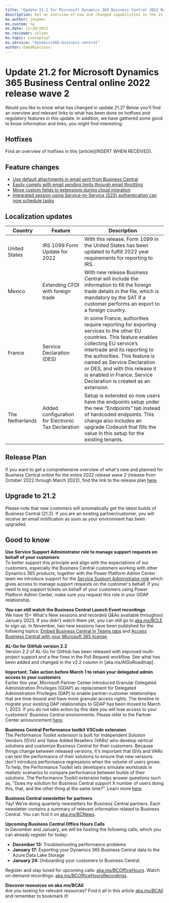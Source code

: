 ```yaml
---
title: "Update 21.2 for Microsoft Dynamics 365 Business Central 2022 Release Wave 2"
description: Get an overview of new and changed capabilities in the 21.2 update of Business Central online, which is part of 2022 release wave 2.
ms.author: jswymer
ms.custom: na
ms.date: 11/28/2022
ms.reviewer: solsen
ms.topic: conceptual
ms.service: "dynamics365-business-central"
author: EmmaNielsson
---
```


# Update 21.2 for Microsoft Dynamics 365 Business Central online 2022 release wave 2

Would you like to know what has changed in update 21.2? Below you'll find an overview and relevant links to what has been done on hotfixes and regulatory features in this update. In addition, we have gathered some good to know information and links, you might find interesting.

## Hotfixes

Find an overview of hotfixes in this [article](INSERT WHEN RECEIVED).

## Feature changes

- [Use default attachments in email sent from Business Central](/dynamics365/business-central/admin-how-setup-email)
- [Easily comply with email sending limits through email throttling]((/dynamics365/business-central/admin-how-setup-email))
- [Move custom fields to extensions during cloud migration](/administration/migration-table-mapping.md) 
- [Integrated session using Service-to-Service (S2S) authentication can now schedule tasks](/dynamics365/business-central/dev-itpro/administration/automation-apis-using-s2s-authentication)


## Localization updates

| Country| Feature  |Description|
|-------------|--------------|--------------|
| United States | IRS 1099 Form Update for 2022 | With this release, Form 1099 in the United States has been updated to fulfill 2022 year requirements for reporting to IRS.|
| Mexico | Extending CFDI with foreign trade | With new release Business Central will include the information to fill the foreign trade details in the file, which is mandatory by the SAT if a customer performs an export to a foreign country.|
| France | Service Declaration (DES) | In some France, authorities require reporting for exporting services to the other EU countries. This feature enables collecting EU service’s intertrade and its reporting to the authorities. This feature is named as Service Declaration or DES, and with this release it is enabled in France. Service Declaration is created as an extension.|
| The Netherlands | Added configuration for Electronic Tax Declaration | Setup is extended so now users have the endpoints setup under the new “Endpoints” tab instead of hardcoded endpoints. This change also includes an upgrade Codeunit that fills the value in this setup for the existing tenants.|

## Release Plan

If you want to get a comprehensive overview of what's new and planned for Business Central online for the entire 2022 release wave 2 (release from October 2022 through  March 2022), find the link to the release plan [here](/dynamics365-release-plan/2022wave2/smb/dynamics365-business-central/planned-features).

## Upgrade to 21.2

Please note that new customers will automatically get the latest builds of Business Central (21.2). If you are an existing partner/customer, you will receive an email notification as soon as your environment has been upgraded.

## Good to know

**Use Service Support Administrator role to manage support requests on behalf of your customers**  
To better support this principle and align with the expectations of our customers, especially the Business Central customers working with other Dynamics 365 products, together with the Power Platform Admin Center team we introduce support for the [Service Support Administrator role](/azure/active-directory/roles/permissions-reference#service-support-administrator) which gives access to manage support requests on the customer's behalf. If you need to log support tickets on behalf of your customers using Power Platform Admin Center, make sure you request this role in your GDAP relationship. 


**You can still watch the Business Central Launch Event recordings**  
We have 15+ What's New sessions and recorded Q&As available throughout January 2023. If you didn't watch them yet, you can still go to [aka.ms/BCLE](https://aka.ms/BCLE) to sign up. In November, two new sessions have been published for the following topics: [Embed Business Central in Teams tabs](https://app.hopin.com/events/business-central-launch-event/expo/815575) and [Access Business Central with your Microsoft 365 license](https://app.hopin.com/events/business-central-launch-event/expo/815576).

**AL-Go for GitHub version 2.2**  
Version 2.2 of AL-Go for GitHub has been released with improved multi-project support and a few fixes in the Pull Request workflow. See what has been added and changed in the v2.2 column in [aka.ms/AlGoRoadmap].


**Important: Take action before March 1 to retain your delegated admin access to your customers**  
Earlier this year, Microsoft Partner Center introduced Granular Delegated Administration Privileges (GDAP) as replacement for Delegated Administration Privileges (DAP) to enable partner-customer relationships that are time-bound and have more granular access rights. The timeline to migrate your existing DAP relationships to GDAP has been moved to March 1, 2023. If you do not take action by this date you will lose access to your customers' Business Central environments. Please refer to the Partner Center announcement [here](/partner-center/announcements/2022-october#17).

**Business Central Performance toolkit VSCode extension**  
The Performance Toolkit extension is built for Independent Solution Vendors (ISVs) and Value Added Resellers (VARs) who develop vertical solutions and customize Business Central for their customers. Because things change between released versions, it's important that ISVs and VARs can test the performance of their solutions to ensure that new versions don't introduce performance regressions when the volume of users grows. To help, the Performance Toolkit lets developers simulate workloads in realistic scenarios to compare performance between builds of their solutions. The Performance Toolkit extension helps answer questions such as, "Does my solution for Business Central support X number of users doing this, that, and the other thing at the same time?". Learn more [here](/dynamics365/business-central/dev-itpro/developer/devenv-performance-toolkit).



**Business Central newsletter for partners**  
Yay! We're doing quarterly newsletters for Business Central partners. Each newsletter contains a summary of relevant information related to Business Central. You can find it on [aka.ms/BCNews](https://aka.ms/BCNews).

**Upcoming Business Central Office Hours Calls**  
In December and January, we will be hosting the following calls, which you can already register for today:

- **December 13:** Troubleshooting performance problems
- **January 17:**  Exporting your Dynamics 365 Business Central data to the Azure Data Lake Storage
- **January 24:** Onboarding your customers to Business Central

Register and stay tuned for upcoming calls: [aka.ms/BCOfficeHours](https://aka.ms/BCOfficeHours). Watch on-demand recordings: [aka.ms/BCOfficeHoursRecordings](https://aka.ms/BCOfficeHoursRecordings). 

**Discover resources on aka.ms/BCAll**  
Are you looking for relevant resources? Find it all in this article [aka.ms/BCAll](https://aka.ms/BCAll) and remember to bookmark it!